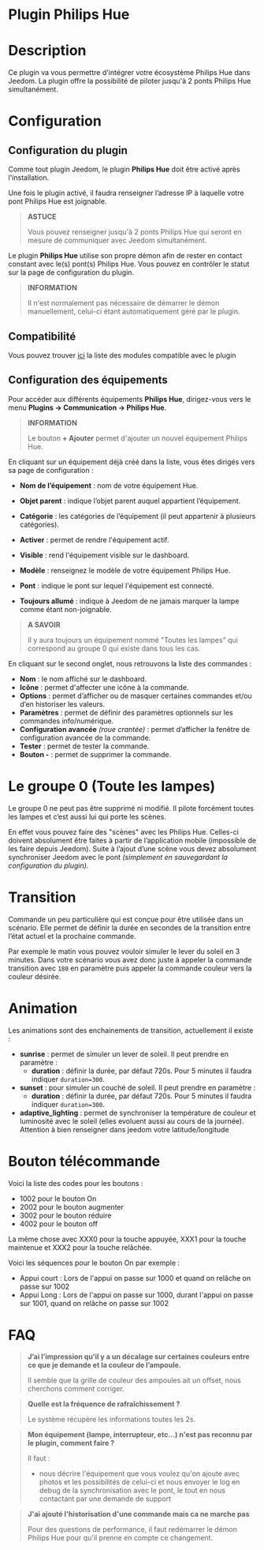 # Plugin Philips Hue

# Description

Ce plugin va vous permettre d'intégrer votre écosystème Philips Hue dans Jeedom. La plugin offre la possibilité de piloter jusqu'à 2 ponts Philips Hue simultanément.

# Configuration

## Configuration du plugin

Comme tout plugin Jeedom, le plugin **Philips Hue** doit être activé après l'installation.

Une fois le plugin activé, il faudra renseigner l’adresse IP à laquelle votre pont Philips Hue est joignable.

>**ASTUCE**
>
>Vous pouvez renseigner jusqu'à 2 ponts Philips Hue qui seront en mesure de communiquer avec Jeedom simultanément.

Le plugin **Philips Hue** utilise son propre démon afin de rester en contact constant avec le(s) pont(s) Philips Hue. Vous pouvez en contrôler le statut sur la page de configuration du plugin.

>**INFORMATION**
>    
>Il n'est normalement pas nécessaire de démarrer le démon manuellement, celui-ci étant automatiquement géré par le plugin.

## Compatibilité

Vous pouvez trouver [ici](https://compatibility.jeedom.com/index.php?v=d&p=home&plugin=philipsHue) la liste des modules compatible avec le plugin

## Configuration des équipements

Pour accéder aux différents équipements **Philips Hue**, dirigez-vous vers le menu **Plugins → Communication → Philips Hue**.

>**INFORMATION**
>    
>Le bouton **+ Ajouter** permet d'ajouter un nouvel équipement Philips Hue.

En cliquant sur un équipement déjà créé dans la liste, vous êtes dirigés vers sa page de configuration :

- **Nom de l’équipement** : nom de votre équipement Hue.
- **Objet parent** : indique l’objet parent auquel appartient l’équipement.
- **Catégorie** : les catégories de l’équipement (il peut appartenir à plusieurs catégories).
- **Activer** : permet de rendre l'équipement actif.
- **Visible** : rend l'équipement visible sur le dashboard.

- **Modèle** : renseignez le modèle de votre équipement Philips Hue.
- **Pont** : indique le pont sur lequel l'équipement est connecté.
- **Toujours allumé** : indique à Jeedom de ne jamais marquer la lampe comme étant non-joignable.

>**A SAVOIR**
>
>Il y aura toujours un équipement nommé "Toutes les lampes" qui correspond au groupe 0 qui existe dans tous les cas.

En cliquant sur le second onglet, nous retrouvons la liste des commandes :

- **Nom** : le nom affiché sur le dashboard.
- **Icône** : permet d'affecter une icône à la commande.
- **Options** : permet d’afficher ou de masquer certaines commandes et/ou d’en historiser les valeurs.
- **Paramètres** : permet de définir des paramètres optionnels sur les commandes info/numérique.
- **Configuration avancée** *(roue crantée)* : permet d’afficher la fenêtre de configuration avancée de la commande.
- **Tester** : permet de tester la commande.
- **Bouton -** : permet de supprimer la commande.


# Le groupe 0 (Toute les lampes)

Le groupe 0 ne peut pas être supprimé ni modifié. Il pilote forcément toutes les lampes et c’est aussi lui qui porte les scènes.

En effet vous pouvez faire des "scènes" avec les Philips Hue. Celles-ci doivent absolument être faites à partir de l’application mobile (impossible de les faire depuis Jeedom). Suite à l’ajout d’une scène vous devez absolument synchroniser Jeedom avec le pont *(simplement en sauvegardant la configuration du plugin)*.

# Transition

Commande un peu particulière qui est conçue pour être utilisée dans un scénario. Elle permet de définir la durée en secondes de la transition entre l’état actuel et la prochaine commande.

Par exemple le matin vous pouvez vouloir simuler le lever du soleil en 3 minutes. Dans votre scénario vous avez donc juste à appeler la commande transition avec ``180`` en paramètre puis appeler la commande couleur vers la couleur désirée.

# Animation

Les animations sont des enchainements de transition, actuellement il existe :

- **sunrise** : permet de simuler un lever de soleil. Il peut prendre en paramètre :
    - **duration** : définir la durée, par défaut 720s. Pour 5 minutes il faudra indiquer ``duration=300``.
- **sunset** : pour simuler un couché de soleil. Il peut prendre en paramètre :
    - **duration** : définir la durée, par défaut 720s. Pour 5 minutes il faudra indiquer ``duration=300``.
- **adaptive_lighting** : permet de synchroniser la température de couleur et luminosité avec le soleil (elles evoluent aussi au cours de la journée). Attention à bien renseigner dans jeedom votre latitude/longitude

# Bouton télécommande

Voici la liste des codes pour les boutons :

- 1002 pour le bouton On
- 2002 pour le bouton augmenter
- 3002 pour le bouton réduire
- 4002 pour le bouton off

La même chose avec XXX0 pour la touche appuyée, XXX1 pour la touche maintenue et XXX2 pour la touche relâchée.

Voici les séquences pour le bouton On par exemple :

- Appui court : Lors de l'appui on passe sur 1000 et quand on relâche on passe sur 1002
- Appui Long : Lors de l'appui on passe sur 1000, durant l'appui on passe sur 1001, quand on relâche on passe sur 1002

# FAQ

> **J’ai l’impression qu’il y a un décalage sur certaines couleurs entre ce que je demande et la couleur de l’ampoule.**
>
> Il semble que la grille de couleur des ampoules ait un offset, nous cherchons comment corriger.

> **Quelle est la fréquence de rafraîchissement ?**
>
> Le système récupère les informations toutes les 2s.

> **Mon équipement (lampe, interrupteur, etc...) n'est pas reconnu par le plugin, comment faire ?**
>
> Il faut :
> - nous décrire l'équipement que vous voulez qu'on ajoute avec photos et les possibilités de celui-ci et nous envoyer le log en debug de la synchronisation avec le pont, le tout en nous contactant par une demande de support

>**J'ai ajouté l'historisation d'une commande mais ca ne marche pas**
>
>Pour des questions de performance, il faut redémarrer le démon Philips Hue pour qu'il prenne en compte ce changement.
